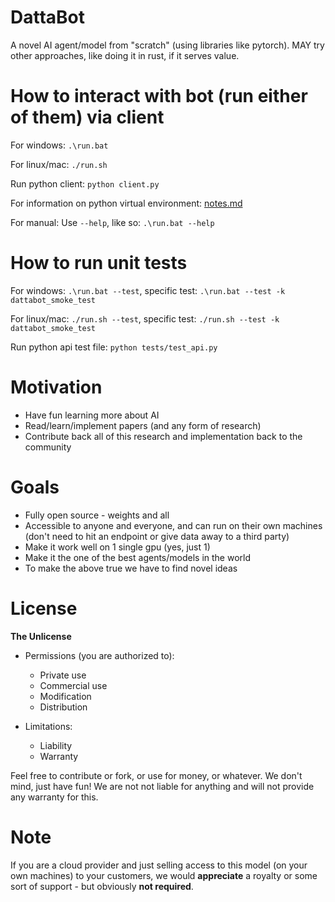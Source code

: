 # DattaBot

A novel AI agent/model from "scratch" (using libraries like pytorch). MAY try other approaches, like doing it in rust, if it serves value.

# How to interact with bot (run either of them) via client

For windows:
`.\run.bat`

For linux/mac:
`./run.sh`

Run python client:
`python client.py`

For information on python virtual environment: [notes.md](notes.md)

For manual: Use `--help`, like so: `.\run.bat --help`

# How to run unit tests

For windows:
`.\run.bat --test`, specific test: `.\run.bat --test -k dattabot_smoke_test`

For linux/mac:
`./run.sh --test`, specific test: `./run.sh --test -k dattabot_smoke_test`

Run python api test file:
`python tests/test_api.py`

# Motivation

-   Have fun learning more about AI
-   Read/learn/implement papers (and any form of research)
-   Contribute back all of this research and implementation back to the community

# Goals

-   Fully open source - weights and all
-   Accessible to anyone and everyone, and can run on their own machines (don't need to hit an endpoint or give data away to a third party)
-   Make it work well on 1 single gpu (yes, just 1)
-   Make it the one of the best agents/models in the world
-   To make the above true we have to find novel ideas

# License

**The Unlicense**

-   Permissions (you are authorized to):

    -   Private use
    -   Commercial use
    -   Modification
    -   Distribution

-   Limitations:
    -   Liability
    -   Warranty

Feel free to contribute or fork, or use for money, or whatever. We don't mind, just have fun! We are not not liable for anything and will not provide any warranty for this.

# Note

If you are a cloud provider and just selling access to this model (on your own machines) to your customers, we would **appreciate** a royalty or some sort of support - but obviously **not required**.
